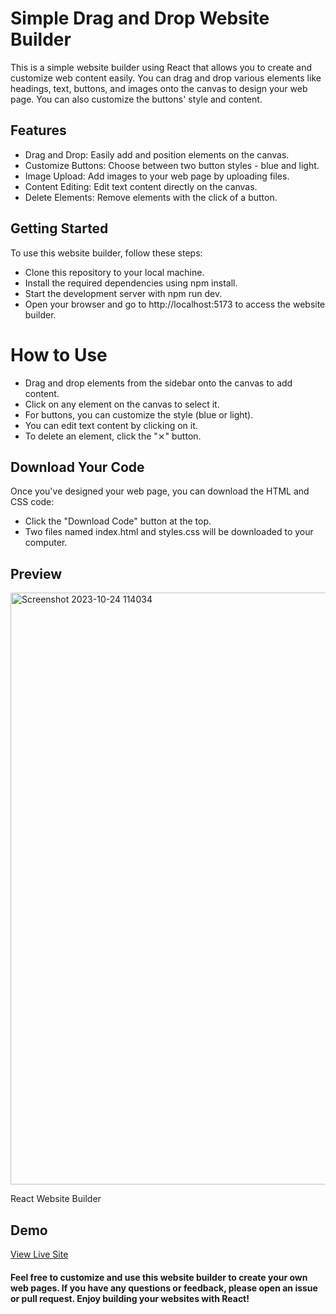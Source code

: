 # Simple Drag and Drop Website Builder
This is a simple website builder using React that allows you to create and customize web content easily. You can drag and drop various elements like headings, text, buttons, and images onto the canvas to design your web page. You can also customize the buttons' style and content.

## Features
- Drag and Drop: Easily add and position elements on the canvas.
- Customize Buttons: Choose between two button styles - blue and light.
- Image Upload: Add images to your web page by uploading files.
- Content Editing: Edit text content directly on the canvas.
- Delete Elements: Remove elements with the click of a button.

## Getting Started
To use this website builder, follow these steps:

- Clone this repository to your local machine.
- Install the required dependencies using npm install.
- Start the development server with npm run dev.
- Open your browser and go to http://localhost:5173 to access the website builder.

# How to Use
- Drag and drop elements from the sidebar onto the canvas to add content.
- Click on any element on the canvas to select it.
- For buttons, you can customize the style (blue or light).
- You can edit text content by clicking on it.
- To delete an element, click the "⨯" button.

## Download Your Code
Once you've designed your web page, you can download the HTML and CSS code:

- Click the "Download Code" button at the top.
- Two files named index.html and styles.css will be downloaded to your computer.

## Preview
<img width="947" alt="Screenshot 2023-10-24 114034" src="https://github.com/ifeanyianyanwu/simple_drag_n_drop_website_builder/assets/75376053/5b36a6f7-6218-4558-b7f0-445247464af2">
<p>React Website Builder</p>

## Demo
[View Live Site](https://drag-and-drop-website-builder.netlify.app/)

#### Feel free to customize and use this website builder to create your own web pages. If you have any questions or feedback, please open an issue or pull request. Enjoy building your websites with React!
